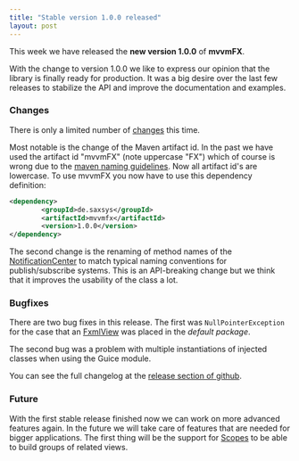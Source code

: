 ```yaml
---
title: "Stable version 1.0.0 released"
layout: post
---
```


This week we have released the **new version 1.0.0** of **mvvmFX**.

With the change to version 1.0.0 we like to express our opinion that the library is finally ready
for production. It was a big desire over the last few releases to stabilize the API and improve the documentation and examples.


### Changes

There is only a limited number of [changes](https://github.com/sialcasa/mvvmFX/releases/tag/mvvmfx-1.0.0) this time.

Most notable is the change of the Maven artifact id. In the past we have used the artifact id "mvvmFX" (note uppercase "FX") which of course is wrong due to the [maven naming guidelines](https://maven.apache.org/guides/mini/guide-naming-conventions.html). Now all artifact id's are lowercase. To use mvvmFX you now have to use this dependency definition:

```xml
<dependency>
        <groupId>de.saxsys</groupId>
        <artifactId>mvvmfx</artifactId>
        <version>1.0.0</version>
</dependency>
```

The second change is the renaming of method names of the [NotificationCenter](https://sialcasa.github.io/mvvmFX/javadoc/1.0.0/mvvmfx/de/saxsys/mvvmfx/utils/notifications/NotificationCenter.html) to match typical naming conventions for publish/subscribe systems. This is an API-breaking change but we think that it improves the usability of the class a lot.  


### Bugfixes

There are two bug fixes in this release. The first was `NullPointerException` for the case that an [FxmlView](https://sialcasa.github.io/mvvmFX/javadoc/1.0.0/mvvmfx/de/saxsys/mvvmfx/FxmlView.html) was placed in the *default package*.

The second bug was a problem with multiple instantiations of injected classes when using the Guice module.

You can see the full changelog at the [release section of github](https://github.com/sialcasa/mvvmFX/releases/tag/mvvmfx-1.0.0).

### Future

With the first stable release finished now we can work on more advanced features again. In the future we will take care of features that are needed for bigger applications. The first thing will be the support for [Scopes](https://github.com/sialcasa/mvvmFX/issues/154) to be able to build groups of related views.
